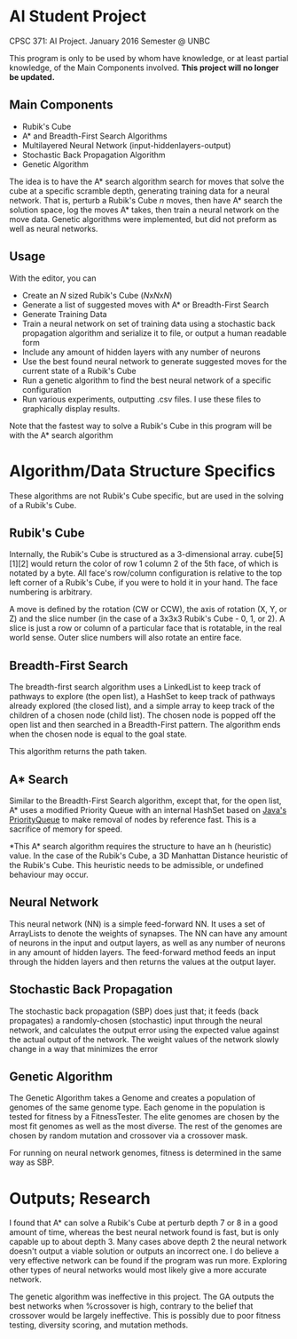 # AI Student Project
CPSC 371: AI Project.
January 2016 Semester @ UNBC

This program is only to be used by whom have knowledge, or at least partial knowledge, of the Main Components involved. **This project will no longer be updated.**

## Main Components
* Rubik's Cube
* A\* and Breadth-First Search Algorithms
* Multilayered Neural Network (input-hiddenlayers-output)
* Stochastic Back Propagation Algorithm
* Genetic Algorithm

The idea is to have the A\* search algorithm search for moves that solve the cube at a specific scramble depth, generating training data for a neural network. That is, perturb a Rubik's Cube *n* moves, then have A\* search the solution space, log the moves A\* takes, then train a neural network on the move data. Genetic algorithms were implemented, but did not preform as well as neural networks. 


## Usage
With the editor, you can

* Create an *N* sized Rubik's Cube (*N*x*N*x*N*)
* Generate a list of suggested moves with A\* or Breadth-First Search
* Generate Training Data
* Train a neural network on set of training data using a stochastic back propagation algorithm and serialize it to file, or output a human readable form
* Include any amount of hidden layers with any number of neurons
* Use the best found neural network to generate suggested moves for the current state of a Rubik's Cube
* Run a genetic algorithm to find the best neural network of a specific configuration
* Run various experiments, outputting .csv files. I use these files to graphically display results.

Note that the fastest way to solve a Rubik's Cube in this program will be with the A\* search algorithm

# Algorithm/Data Structure Specifics

These algorithms are not Rubik's Cube specific, but are used in the solving of a Rubik's Cube.

## Rubik's Cube
Internally, the Rubik's Cube is structured as a 3-dimensional array. cube[5][1][2] would return the color of row 1 column 2 of the 5th face, of which is notated by a byte. All face's row/column configuration is relative to the top left corner of a Rubik's Cube, if you were to hold it in your hand. The face numbering is arbitrary.

A move is defined by the rotation (CW or CCW), the axis of rotation (X, Y, or Z) and the slice number (in the case of a 3x3x3 Rubik's Cube - 0, 1, or 2). A slice is just a row or column of a particular face that is rotatable, in the real world sense. Outer slice numbers will also rotate an entire face. 

## Breadth-First Search
The breadth-first search algorithm uses a LinkedList to keep track of pathways to explore (the open list), a HashSet to keep track of pathways already explored (the closed list), and a simple array to keep track of the children of a chosen node (child list). The chosen node is popped off the open list and then searched in a Breadth-First pattern. The algorithm ends when the chosen node is equal to the goal state.

This algorithm returns the path taken.

## A\* Search
Similar to the Breadth-First Search algorithm, except that, for the open list, A\* uses a modified Priority Queue with an internal HashSet based on [Java's PriorityQueue](https://docs.oracle.com/javase/7/docs/api/java/util/PriorityQueue.html) to make removal of nodes by reference fast. This is a sacrifice of memory for speed.

\*This A\* search algorithm requires the structure to have an h (heuristic) value. In the case of the Rubik's Cube, a 3D Manhattan Distance heuristic of the Rubik's Cube. This heuristic needs to be admissible, or undefined behaviour may occur.

## Neural Network
This neural network (NN) is a simple feed-forward NN. It uses a set of ArrayLists to denote the weights of synapses. The NN can have any amount of neurons in the input and output layers, as well as any number of neurons in any amount of hidden layers. The feed-forward method feeds an input through the hidden layers and then returns the values at the output layer.

## Stochastic Back Propagation
The stochastic back propagation (SBP) does just that; it feeds (back propagates) a randomly-chosen (stochastic) input through the neural network, and calculates the output error using the expected value against the actual output of the network. The weight values of the network slowly change in a way that minimizes the error

## Genetic Algorithm
The Genetic Algorithm takes a Genome and creates a population of genomes of the same genome type. Each genome in the population is tested for fitness by a FitnessTester. The elite genomes are chosen by the most fit genomes as well as the most diverse. The rest of the genomes are chosen by random mutation and crossover via a crossover mask.

For running on neural network genomes, fitness is determined in the same way as SBP.

# Outputs; Research
I found that A* can solve a Rubik's Cube at perturb depth 7 or 8 in a good amount of time, whereas the best neural network found is fast, but is only capable up to about depth 3. Many cases above depth 2 the neural network doesn't output a viable solution or outputs an incorrect one. I do believe a very effective network can be found if the program was run more. Exploring other types of neural networks would most likely give a more accurate network.

The genetic algorithm was ineffective in this project. The GA outputs the best networks when %crossover is high, contrary to the belief that crossover would be largely ineffective. This is possibly due to poor fitness testing, diversity scoring, and mutation methods. 
